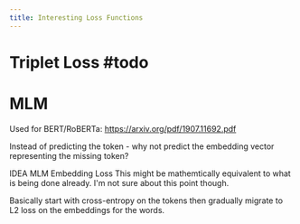 ```yaml
---
title: Interesting Loss Functions
---
```


# Triplet Loss #todo 

# MLM

Used for BERT/RoBERTa: https://arxiv.org/pdf/1907.11692.pdf

Instead of predicting the token - why not predict the embedding vector representing the missing token?

IDEA MLM Embedding Loss
This might be mathemtically equivalent to what is being done already. I'm not sure about this point though.

Basically start with cross-entropy on the tokens then gradually migrate to L2 loss on the embeddings for the words.


